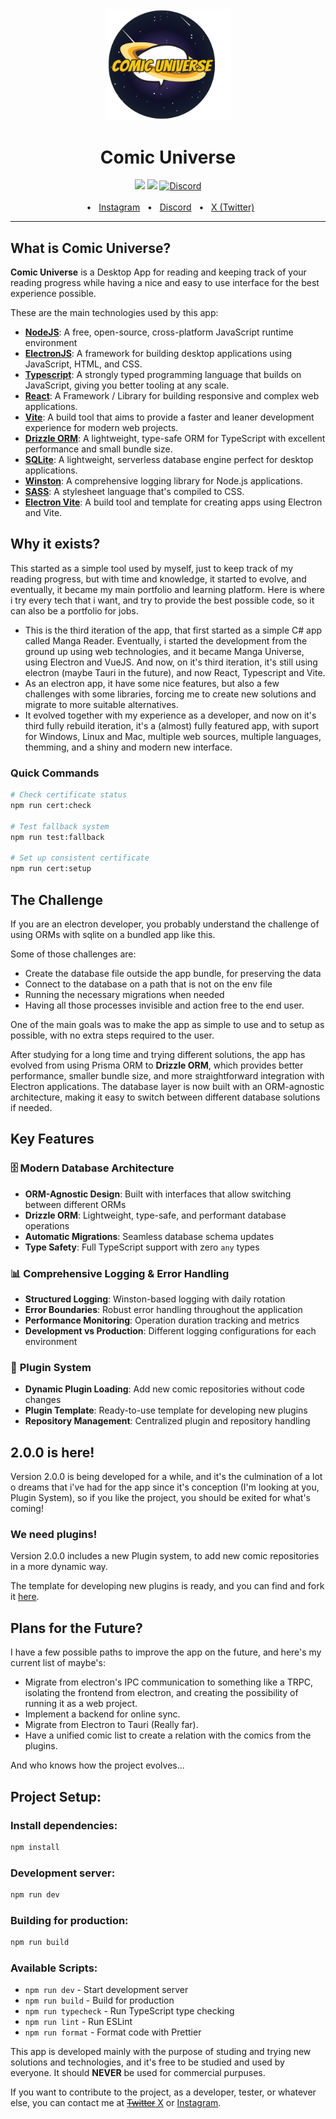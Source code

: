 <div align="center">
  <img src="https://github.com/pablovsouza/comic-universe/blob/main/src/renderer/assets/icon.svg?raw=true" width="200">
  <h1>Comic Universe</h1>
  <img src="https://img.shields.io/badge/PRs-welcome-brightgreen.svg" />
  <a href="https://github.com/pablovsouza/comic-universe/blob/master/LICENSE"><img src="https://img.shields.io/badge/license-MIT-blue" /></a>
  <a href="https://discord.gg/gPsQkDGDfc"><img alt="Discord" src="https://img.shields.io/discord/1270554232260526120?label=Discord"></a>
  <br />
  <br />
  <span>&nbsp;&nbsp;•&nbsp;&nbsp;</span>
  <a href="https://www.instagram.com/opablosouza/">Instagram</a>
  <span>&nbsp;&nbsp;•&nbsp;&nbsp;</span>
  <a href="https://discord.gg/gPsQkDGDfc">Discord</a>
  <span>&nbsp;&nbsp;•&nbsp;&nbsp;</span>
  <a href="https://x.com/opablosouza">X (Twitter)</a>
  <br />
  <hr />
</div>

## What is Comic Universe?

**Comic Universe** is a Desktop App for reading and keeping track of your reading progress while having a nice and easy to use interface for the best experience possible.

These are the main technologies used by this app:

- [**NodeJS**](https://nodejs.org/): A free, open-source, cross-platform JavaScript runtime environment
- [**ElectronJS**](https://www.electronjs.org/): A framework for building desktop applications using JavaScript, HTML, and CSS.
- [**Typescript**](https://www.typescriptlang.org/): A strongly typed programming language that builds on JavaScript, giving you better tooling at any scale.
- [**React**](https://react.dev/): A Framework / Library for building responsive and complex web applications.
- [**Vite**](https://vitejs.dev/): A build tool that aims to provide a faster and leaner development experience for modern web projects.
- [**Drizzle ORM**](https://orm.drizzle.team/): A lightweight, type-safe ORM for TypeScript with excellent performance and small bundle size.
- [**SQLite**](https://www.sqlite.org/): A lightweight, serverless database engine perfect for desktop applications.
- [**Winston**](https://github.com/winstonjs/winston): A comprehensive logging library for Node.js applications.
- [**SASS**](https://sass-lang.com/): A stylesheet language that's compiled to CSS.
- [**Electron Vite**](https://electron-vite.org/): A build tool and template for creating apps using Electron and Vite.

## Why it exists?

This started as a simple tool used by myself, just to keep track of my reading progress, but with time and knowledge, it started to evolve, and eventually, it became my main portfolio and learning platform. Here is where i try every tech that i want, and try to provide the best possible code, so it can also be a portfolio for jobs.

- This is the third iteration of the app, that first started as a simple C# app called Manga Reader. Eventually, i started the development from the ground up using web technologies, and it became Manga Universe, using Electron and VueJS. And now, on it's third iteration, it's still using electron (maybe Tauri in the future), and now React, Typescript and Vite.
- As an electron app, it have some nice features, but also a few challenges with some libraries, forcing me to create new solutions and migrate to more suitable alternatives.
- It evolved together with my experience as a developer, and now on it's third fully rebuild iteration, it's a (almost) fully featured app, with suport for Windows, Linux and Mac, multiple web sources, multiple languages, themming, and a shiny and modern new interface.

### Quick Commands

```bash
# Check certificate status
npm run cert:check

# Test fallback system
npm run test:fallback

# Set up consistent certificate
npm run cert:setup
```

## The Challenge

If you are an electron developer, you probably understand the challenge of using ORMs with sqlite on a bundled app like this.

Some of those challenges are:

- Create the database file outside the app bundle, for preserving the data
- Connect to the database on a path that is not on the env file
- Running the necessary migrations when needed
- Having all those processes invisible and action free to the end user.

One of the main goals was to make the app as simple to use and to setup as possible, with no extra steps required to the user.

After studying for a long time and trying different solutions, the app has evolved from using Prisma ORM to **Drizzle ORM**, which provides better performance, smaller bundle size, and more straightforward integration with Electron applications. The database layer is now built with an ORM-agnostic architecture, making it easy to switch between different database solutions if needed.

## Key Features

### 🗄️ **Modern Database Architecture**

- **ORM-Agnostic Design**: Built with interfaces that allow switching between different ORMs
- **Drizzle ORM**: Lightweight, type-safe, and performant database operations
- **Automatic Migrations**: Seamless database schema updates
- **Type Safety**: Full TypeScript support with zero `any` types

### 📊 **Comprehensive Logging & Error Handling**

- **Structured Logging**: Winston-based logging with daily rotation
- **Error Boundaries**: Robust error handling throughout the application
- **Performance Monitoring**: Operation duration tracking and metrics
- **Development vs Production**: Different logging configurations for each environment

### 🔌 **Plugin System**

- **Dynamic Plugin Loading**: Add new comic repositories without code changes
- **Plugin Template**: Ready-to-use template for developing new plugins
- **Repository Management**: Centralized plugin and repository handling

## 2.0.0 is here!

Version 2.0.0 is being developed for a while, and it's the culmination of a lot o dreams that i've had for the app since it's conception (I'm looking at you, Plugin System), so if you like the project, you should be exited for what's coming!

### We need plugins!

Version 2.0.0 includes a new Plugin system, to add new comic repositories in a more dynamic way.

The template for developing new plugins is ready, and you can find and fork it [here](https://github.com/pablovsouza/comic-universe-plugin-template).

## Plans for the Future?

I have a few possible paths to improve the app on the future, and here's my current list of maybe's:

- Migrate from electron's IPC communication to something like a TRPC, isolating the frontend from electron, and creating the possibility of running it as a web project.
- Implement a backend for online sync.
- Migrate from Electron to Tauri (Really far).
- Have a unified comic list to create a relation with the comics from the plugins.

And who knows how the project evolves...

## Project Setup:

### Install dependencies:

```bash
npm install
```

### Development server:

```bash
npm run dev
```

### Building for production:

```bash
npm run build
```

### Available Scripts:

- `npm run dev` - Start development server
- `npm run build` - Build for production
- `npm run typecheck` - Run TypeScript type checking
- `npm run lint` - Run ESLint
- `npm run format` - Format code with Prettier

This app is developed mainly with the purpose of studing and trying new solutions and technologies, and it's free to be studied and used by everyone. It should **NEVER** be used for commercial purpuses.

If you want to contribute to the project, as a developer, tester, or whatever else, you can contact me at [~~Twitter~~ X](https://twitter.com/opablosouza) or [Instagram](https://www.instagram.com/opablosouza/).
